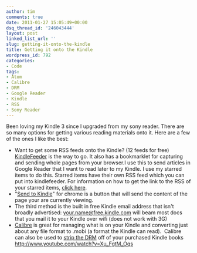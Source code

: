 ```yaml
---
author: tim
comments: true
date: 2011-01-27 15:05:49+00:00
dsq_thread_id: '246043444'
layout: post
linked_list_url: ''
slug: getting-it-onto-the-kindle
title: Getting it onto the Kindle
wordpress_id: 792
categories:
- Code
tags:
- Atom
- Calibre
- DRM
- Google Reader
- Kindle
- RSS
- Sony Reader
---
```


Been loving my Kindle 3 since I upgraded from my sony reader. There are so
many options for getting various reading materials onto it. Here are a few of
the ones I like the best:

  * Want to get some RSS feeds onto the Kindle? (12 feeds for free) [KindleFeeder](http://kindlefeeder.com/) is the way to go. It also has a bookmarklet for capturing and sending whole pages from your browser.I use this to send articles in Google Reader that I want to read later to my Kindle. I use my starred items to do this. Starred items have their own RSS feed which you can put into kindlefeeder. For information on how to get the link to the RSS of your starred items, [click here](http://www.freewaregenius.com/2008/01/16/how-to-broadcast-your-google-reader-starred-items-to-an-rss-feed-or-widget-on-your-blog/).
  * "[Send to Kindle](https://chrome.google.com/webstore/detail/ipkfnchcgalnafehpglfbommidgmalan#)" for chrome is a button that will send the content of the page your are currently viewing.
  * The third method is the built in free Kindle email address that isn't broadly advertised: [your.name@free.kindle.com](your.name@free.kindle.com) will beam most docs that you mail it to your Kindle over wifi (does not work with 3G)
  * [Calibre](http://calibre-ebook.com/ "calibre" ) is great for managing what is on your Kindle and converting just about any file format to .mobi (a format the Kindle can read).  Calibre can also be used to [strip the DRM](https://apprenticealf.wordpress.com/2011/01/13/ebooks-formats-drm-and-you-%E2%80%94-a-guide-for-the-perplexed/) off of your purchased Kindle books
http://www.youtube.com/watch?v=Xu_FgtM_Oqs

